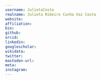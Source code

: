 ```yaml
---
username: JulietaCosta
realname: Julieta Ribeiro Cunha Vaz Costa
website: 
affiliation: 
bio: 
github: 
orcid: 
linkedin: 
googlescholar: 
wikidata: 
twitter: 
mastodon-url: 
meta:
instagram:
---
```

